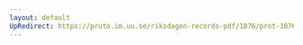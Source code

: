 ```yaml
---
layout: default
UpRedirect: https://pruto.im.uu.se/riksdagen-records-pdf/1876/prot-1876--ak--035/prot-1876--ak--035_037.pdf
---
```

